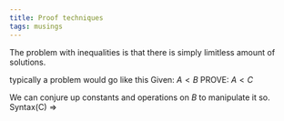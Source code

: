 ```yaml
---
title: Proof techniques
tags: musings
---
```



The problem with inequalities is that there is simply limitless amount of solutions.

typically a problem would go like this
Given: $A < B$
PROVE: $A < C$

We can conjure up constants and operations on $B$ to manipulate it so.
Syntax(C) =>  


